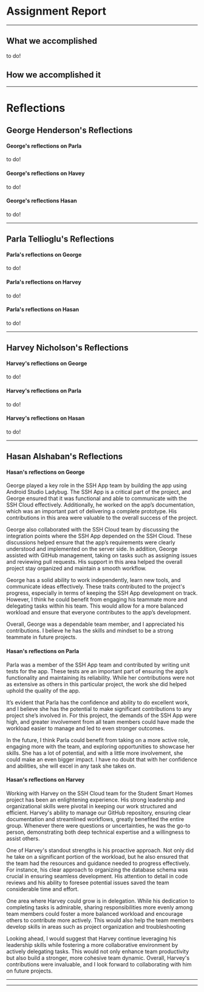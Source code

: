 # Assignment Report
---
## What we accomplished
to do!

## How we accomplished it
---
# Reflections
## George Henderson's Reflections
#### George's reflections on Parla
to do!

#### George's reflections on Havey
to do!

#### George's reflections Hasan
to do!

---

## Parla Tellioglu's Reflections
#### Parla's reflections on George
to do!

#### Parla's reflections on Harvey
to do!

#### Parla's reflections on Hasan
to do!

---

## Harvey Nicholson's Reflections
#### Harvey's reflections on George
to do!

#### Harvey's reflections on Parla
to do!

#### Harvey's reflections on Hasan
to do!

---

## Hasan Alshaban's Reflections
#### Hasan's reflections on George
George played a key role in the SSH App team by building the app using Android Studio Ladybug. The SSH App is a critical part of the project, and George ensured that it was functional and able to communicate with the SSH Cloud effectively. Additionally, he worked on the app’s documentation, which was an important part of delivering a complete prototype. His contributions in this area were valuable to the overall success of the project.

George also collaborated with the SSH Cloud team by discussing the integration points where the SSH App depended on the SSH Cloud. These discussions helped ensure that the app’s requirements were clearly understood and implemented on the server side. In addition, George assisted with GitHub management, taking on tasks such as assigning issues and reviewing pull requests. His support in this area helped the overall project stay organized and maintain a smooth workflow.

George has a solid ability to work independently, learn new tools, and communicate ideas effectively. These traits contributed to the project's progress, especially in terms of keeping the SSH App development on track. However, I think he could benefit from engaging his teammate more and delegating tasks within his team. This would allow for a more balanced workload and ensure that everyone contributes to the app’s development.

Overall, George was a dependable team member, and I appreciated his contributions. I believe he has the skills and mindset to be a strong teammate in future projects.

#### Hasan's reflections on Parla
Parla was a member of the SSH App team and contributed by writing unit tests for the app. These tests are an important part of ensuring the app’s functionality and maintaining its reliability. While her contributions were not as extensive as others in this particular project, the work she did helped uphold the quality of the app.

It’s evident that Parla has the confidence and ability to do excellent work, and I believe she has the potential to make significant contributions to any project she’s involved in. For this project, the demands of the SSH App were high, and greater involvement from all team members could have made the workload easier to manage and led to even stronger outcomes.

In the future, I think Parla could benefit from taking on a more active role, engaging more with the team, and exploring opportunities to showcase her skills. She has a lot of potential, and with a little more involvement, she could make an even bigger impact. I have no doubt that with her confidence and abilities, she will excel in any task she takes on.

#### Hasan's reflections on Harvey
Working with Harvey on the SSH Cloud team for the Student Smart Homes project has been an enlightening experience. His strong leadership and organizational skills were pivotal in keeping our work structured and efficient. Harvey's ability to manage our GitHub repository, ensuring clear documentation and streamlined workflows, greatly benefited the entire group. Whenever there were questions or uncertainties, he was the go-to person, demonstrating both deep technical expertise and a willingness to assist others.

One of Harvey's standout strengths is his proactive approach. Not only did he take on a significant portion of the workload, but he also ensured that the team had the resources and guidance needed to progress effectively. For instance, his clear approach to organizing the database schema was crucial in ensuring seamless development. His attention to detail in code reviews and his ability to foresee potential issues saved the team considerable time and effort.

One area where Harvey could grow is in delegation. While his dedication to completing tasks is admirable, sharing responsibilities more evenly among team members could foster a more balanced workload and encourage others to contribute more actively. This would also help the team members develop skills in areas such as project organization and troubleshooting

Looking ahead, I would suggest that Harvey continue leveraging his leadership skills while fostering a more collaborative environment by actively delegating tasks. This would not only enhance team productivity but also build a stronger, more cohesive team dynamic. Overall, Harvey's contributions were invaluable, and I look forward to collaborating with him on future projects.

---
---

